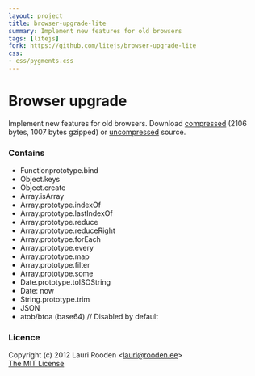 ```yaml
---                                                                             
layout: project                                                                 
title: browser-upgrade-lite
summary: Implement new features for old browsers
tags: [litejs]                                                                    
fork: https://github.com/litejs/browser-upgrade-lite
css:                                                                            
- css/pygments.css                                                              
---                                                                             
```


[1]: https://raw.github.com/litejs/browser-upgrade-lite/master/min.js
[2]: https://raw.github.com/litejs/browser-upgrade-lite/master/browser-upgrade-lite.js


Browser upgrade
===============

Implement new features for old browsers.
Download [compressed][1] 
(2106 bytes, 1007 bytes gzipped)
or [uncompressed][2] source.


### Contains

- Functionprototype.bind
- Object.keys
- Object.create
- Array.isArray
- Array.prototype.indexOf
- Array.prototype.lastIndexOf
- Array.prototype.reduce
- Array.prototype.reduceRight
- Array.prototype.forEach
- Array.prototype.every
- Array.prototype.map
- Array.prototype.filter
- Array.prototype.some
- Date.prototype.toISOString
- Date: now
- String.prototype.trim
- JSON
- atob/btoa (base64) // Disabled by default



### Licence

Copyright (c) 2012 Lauri Rooden &lt;lauri@rooden.ee&gt;  
[The MIT License](http://lauri.rooden.ee/mit-license.txt)


